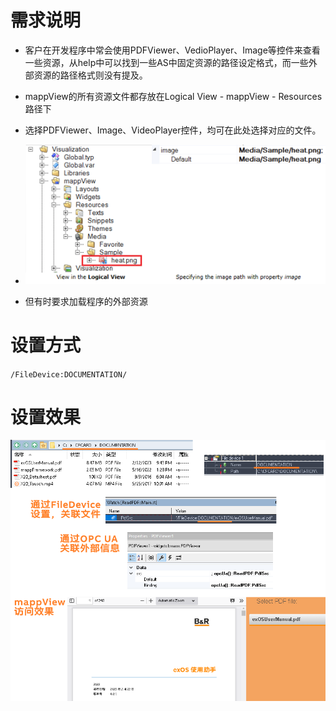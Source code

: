 # 需求说明
- 客户在开发程序中常会使用PDFViewer、VedioPlayer、Image等控件来查看一些资源，从help中可以找到一些AS中固定资源的路径设定格式，而一些外部资源的路径格式则没有提及。
- mappView的所有资源文件都存放在Logical View - mappView - Resources 路径下
- 选择PDFViewer、Image、VideoPlayer控件，均可在此处选择对应的文件。
- ![](FILES/032mappView使用外部资源/image-20230427202131075.png)

- 但有时要求加载程序的外部资源

# 设置方式

`/FileDevice:DOCUMENTATION/`

# 设置效果
![](FILES/032mappView使用外部资源/image-20230427220940881.png)

